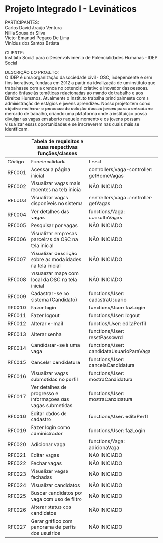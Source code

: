 # Projeto Integrado I - Levináticos

PARTICIPANTES: </br>
Carlos David Araújo Ventura </br>
Nillia Sousa da Silva </br>
Victor Emanuel Pegado De Lima </br>
Vinícius dos Santos Batista </br>

CLIENTE: </br>
Instituto Social para o Desenvolvimento de Potencialidades Humanas - IDEP Social

DESCRIÇÃO DO PROJETO: </br>
O IDEP é uma organização da sociedade civil - OSC, independente e sem fins lucrativos, fundada em 2012
a partir da idealização de um instituto que trabalhasse com a crença no potencial criativo e
inovador das pessoas, dando ênfase às temáticas relacionadas ao mundo do trabalho e aos
Direitos Humanos. Atualmente o Instituto trabalha principalmente com a administração de estágios e
jovens aprendizes. Nosso projeto tem como objetivo melhorar o processo de seleção
desses jovens para a entrada no mercado de trabalho, criando uma plataforma onde a
instituição possa divulgar as vagas em aberto naquele momento e os jovens possam
visualizar essas oportunidades e se inscreverem nas quais mais se identificam.

|                                            |   Tabela de requisitos e suas respectivas funções/classes    |                                           |  
|--------------------------------------------|--------------------------------------------------------------|-------------------------------------------|
| Código                                     | Funcionalidade                                               | Local                                     |
| RF0001                                     | Acessar a página inicial                                     | controllers/vaga-controller: getHomeVagas |
| RF0002                                     | Visualizar vagas mais recentes na tela inicial               | NÃO INICIADO                              |
| RF0003                                     | Visualizar vagas disponíveis no sistema                      | controllers/vaga-controller: getVagas     |
| RF0004                                     | Ver detalhes das vagas                                       | functions/Vaga: consultaVagas             |
| RF0005                                     | Pesquisar por vagas                                          | NÃO INICIADO                              |
| RF0006                                     | Visualizar empresas parceiras da OSC na tela inicial         | NÃO INICIADO                              |
| RF0007                                     | Visualizar descrição sobre as modalidades na tela inicial    | NÃO INICIADO                              |
| RF0008                                     | Visualizar mapa com local da OSC na tela inicial             | NÃO INICIADO                              |
| RF0009                                     | Cadastrar-se no sistema (Candidato)                          | functions/User: cadastraUsuario           |
| RF0010                                     | Fazer login                                                  | functions/User: fazLogin                  |
| RF0011                                     | Fazer logout                                                 | functions/User: logout                    |
| RF0012                                     | Alterar e-mail                                               | functios/User: editaPerfil                |
| RF0013                                     | Alterar senha                                                | functions/User: resetPassowrd             |
| RF0014                                     | Candidatar-se à uma vaga                                     | functions/User: candidataUsuarioParaVaga  |
| RF0015                                     | Cancelar candidatura                                         | functions/User: cancelaCandidatura        |
| RF0016                                     | Visualizar vagas submetidas no perfil                        | functions/User: mostraCandidatura         |
| RF0017                                     | Ver detalhes de progresso e informações das vagas submetidas | functions/User: mostraCandidatura         |
| RF0018                                     | Editar dados de cadastro                                     | functions/User: editaPerfil               |
| RF0019                                     | Fazer login como administrador                               | functions/User: fazLogin                  |
| RF0020                                     | Adicionar vaga                                               | functions/Vaga: adicionaVaga              |
| RF0021                                     | Editar vagas                                                 | NÃO INICIADO                              |
| RF0022                                     | Fechar vagas                                                 | NÃO INICIADO                              |
| RF0023                                     | Visualizar vagas fechadas                                    | NÃO INICIADO                              |
| RF0024                                     | Visualizar candidatos                                        | NÃO INICIADO                              |
| RF0025                                     | Buscar candidatos por vaga com uso de filtro                 | NÃO INICIADO                              |
| RF0026                                     | Alterar status dos candidatos                                | NÃO INICIADO                              |
| RF0027                                     | Gerar gráfico com panorama de perfis dos usuários            | NÃO INICIADO                              |
